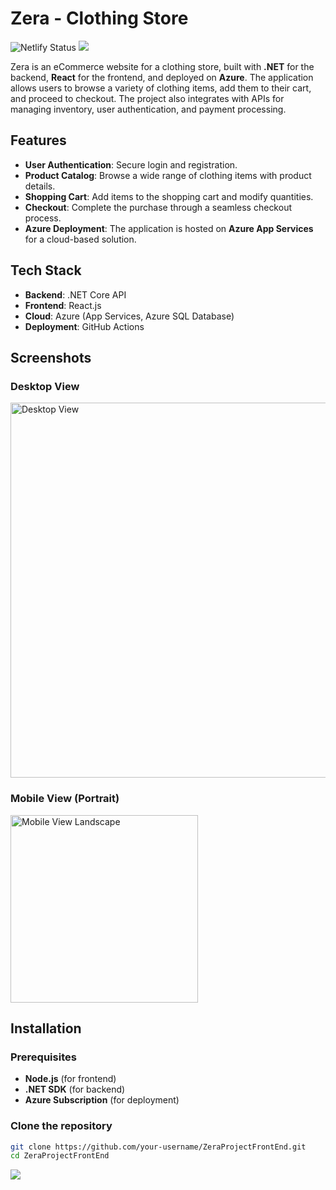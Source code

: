 # Zera - Clothing Store

![Netlify Status](https://img.shields.io/badge/Netlify-00C7B7?style=for-the-badge&logo=netlify&logoColor=white)
![](https://img.shields.io/badge/React-20232A?style=for-the-badge&logo=react&logoColor=61DAFB)

Zera is an eCommerce website for a clothing store, built with **.NET** for the backend, **React** for the frontend, and deployed on **Azure**. The application allows users to browse a variety of clothing items, add them to their cart, and proceed to checkout. The project also integrates with APIs for managing inventory, user authentication, and payment processing.

## Features

- **User Authentication**: Secure login and registration.
- **Product Catalog**: Browse a wide range of clothing items with product details.
- **Shopping Cart**: Add items to the shopping cart and modify quantities.
- **Checkout**: Complete the purchase through a seamless checkout process.
- **Azure Deployment**: The application is hosted on **Azure App Services** for a cloud-based solution.

## Tech Stack

- **Backend**: .NET Core API
- **Frontend**: React.js
- **Cloud**: Azure (App Services, Azure SQL Database)
- **Deployment**: GitHub Actions

## Screenshots

### Desktop View

<img src="https://github.com/user-attachments/assets/a67b5c8d-a7a6-4638-9b1d-670cefad2f69" alt="Desktop View" width="600"/>

### Mobile View (Portrait)

<img src="https://github.com/user-attachments/assets/fccfed7c-b56a-44e2-a31c-4af9cb5a8978" alt="Mobile View Landscape" width="300"/>
  
## Installation

### Prerequisites

- **Node.js** (for frontend)
- **.NET SDK** (for backend)
- **Azure Subscription** (for deployment)
  
### Clone the repository

```bash
git clone https://github.com/your-username/ZeraProjectFrontEnd.git
cd ZeraProjectFrontEnd
```
![](http://ForTheBadge.com/images/badges/built-with-love.svg)

